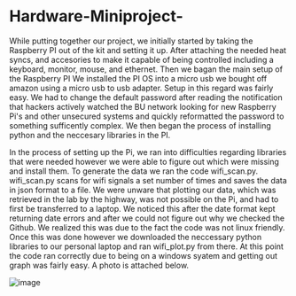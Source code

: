 # Hardware-Miniproject-

While putting together our project, we initially started by taking the Raspberry PI out of the kit and setting it up. After attaching the needed heat syncs, and accesories to make it capable of being controlled including a keyboard, monitor, mouse, and ethernet. Then we bagan the main setup of the Raspberry PI We installed the PI OS into a micro usb we bought off amazon using a micro usb to usb adapter. Setup in this regard was fairly easy. We had to change the default password after reading the notification that hackers actively watched the BU network looking for new Raspberry Pi's and other unsecured systems and quickly reformatted the password to something sufficently complex. We then began the process of installing python and the neccesary libraries in the PI.

In the process of setting up the Pi, we ran into difficulties regarding libraries that were needed however we were able to figure out which were missing and install them. To generate the data we ran the code wifi_scan.py. wifi_scan.py scans for wifi signals a set number of times and saves the data in json format to a file. We were unware that plotting our data, which was retrieved in the lab by the highway, was not possible on the Pi, and had to first be transferred to a laptop. We noticed this after the date format kept returning date errors and after we could not figure out why we checked the Github. We realized this was due to the fact the code was not linux friendly. Once this was done however we downloaded the neccessary python libraries to our personal laptop and ran wifi_plot.py from there. At this point the code ran correctly due to being on a windows syatem and getting out graph was fairly easy. A photo is attached below.

![image](https://user-images.githubusercontent.com/66184885/133822799-2b4668da-4f42-4753-9c1e-78b74a5b0d78.png)
